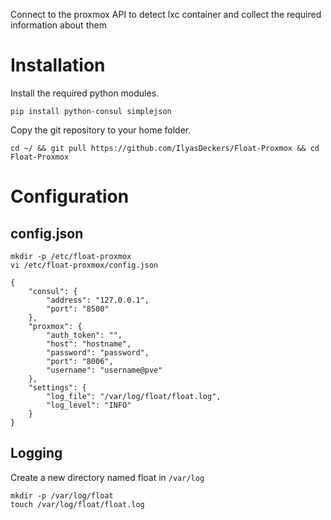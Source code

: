 Connect to the proxmox API to detect lxc container and collect the required information about them

# Installation
Install the required python modules.
```
pip install python-consul simplejson
```
Copy the git repository to your home folder.
```
cd ~/ && git pull https://github.com/IlyasDeckers/Float-Proxmox && cd Float-Proxmox
```

# Configuration
## config.json

```
mkdir -p /etc/float-proxmox
vi /etc/float-proxmox/config.json

{
    "consul": {
        "address": "127.0.0.1",
        "port": "8500"
    },
    "proxmox": {
        "auth_token": "",
        "host": "hostname",
        "password": "password",
        "port": "8006",
        "username": "username@pve"
    },
    "settings": {
        "log_file": "/var/log/float/float.log",
        "log_level": "INFO"
    }
}
```

## Logging
Create a new directory named float in `/var/log`
```
mkdir -p /var/log/float
touch /var/log/float/float.log
```
